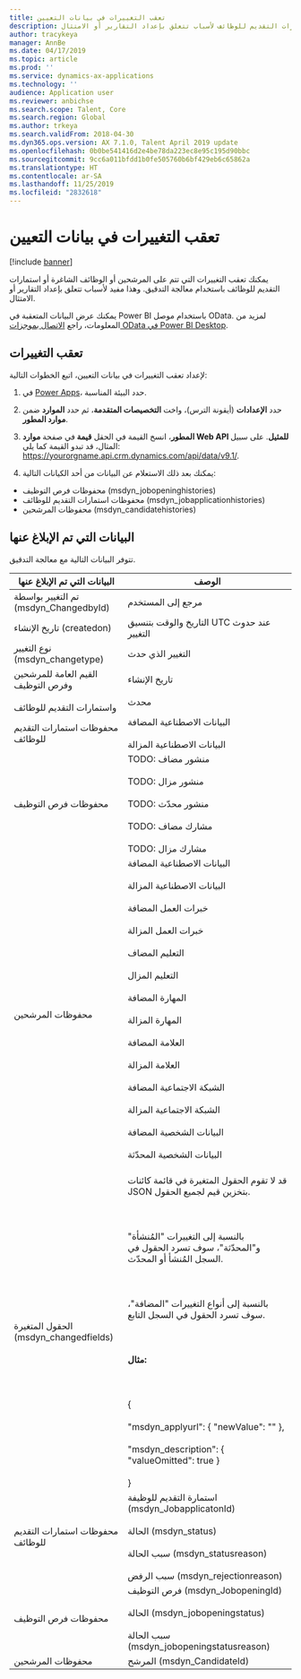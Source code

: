```yaml
---
title: تعقب التغييرات في بيانات التعيين
description: تسمح لك ميزة معالجة التدقيق بتعقب الوقت الذي يحدث فيه تغيير في المرشحين أو فرص التوظيف أو استمارات التقديم للوظائف لأسباب تتعلق بإعداد التقارير أو الامتثال.
author: tracykeya
manager: AnnBe
ms.date: 04/17/2019
ms.topic: article
ms.prod: ''
ms.service: dynamics-ax-applications
ms.technology: ''
audience: Application user
ms.reviewer: anbichse
ms.search.scope: Talent, Core
ms.search.region: Global
ms.author: trkeya
ms.search.validFrom: 2018-04-30
ms.dyn365.ops.version: AX 7.1.0, Talent April 2019 update
ms.openlocfilehash: 0b0be541416d2e4be78da223ec8e95c195d90bbc
ms.sourcegitcommit: 9cc6a011bfdd1b0fe505760b6bf429eb6c65862a
ms.translationtype: HT
ms.contentlocale: ar-SA
ms.lasthandoff: 11/25/2019
ms.locfileid: "2832618"
---
```

# <a name="track-changes-in-recruiting-data"></a>تعقب التغييرات في بيانات التعيين

[!include [banner](includes/banner.md)]

يمكنك تعقب التغييرات التي تتم على المرشحين أو الوظائف الشاغرة أو استمارات التقديم للوظائف باستخدام معالجة التدقيق. وهذا مفيد لأسباب تتعلق بإعداد التقارير أو الامتثال.

يمكنك عرض البيانات المتعقبة في Power BI باستخدام موصل OData. لمزيد من المعلومات، راجع [الاتصال بموجزات OData في Power BI Desktop](https://docs.microsoft.com/power-bi/desktop-connect-odata).

## <a name="track-changes"></a>تعقب التغييرات
لإعداد تعقب التغييرات في بيانات التعيين، اتبع الخطوات التالية:

1. في [Power Apps](https://web.powerapps.com)، حدد البيئة المناسبة.

2. حدد **الإعدادات** (أيقونة الترس)، واخت **التخصيصات المتقدمة**، ثم حدد **الموارد** ضمن **موارد المطور**. 

3. في صفحة **موارد‏‎ المطور**، انسخ القيمة في الحقل **قيمة Web API للمثيل**. على سبيل المثال، قد تبدو القيمة كما يلي: https://yourorgname.api.crm.dynamics.com/api/data/v9.1/.

4. يمكنك بعد ذلك الاستعلام عن البيانات من أحد الكيانات التالية:
  - محفوظات فرص التوظيف (msdyn_jobopeninghistories)
  - محفوظات استمارات التقديم للوظائف (msdyn_jobapplicationhistories) 
  - محفوظات المرشحين (msdyn_candidatehistories)

## <a name="data-reported"></a>البيانات التي تم الإبلاغ عنها

تتوفر البيانات التالية مع معالجة التدقيق.

| البيانات التي تم الإبلاغ عنها | الوصف |
| --- | --- |
| تم التغيير بواسطة (msdyn_ChangedbyId) | مرجع إلى المستخدم |
| تاريخ الإنشاء (createdon) |  التاريخ والوقت بتنسيق UTC عند حدوث التغيير |
| نوع التغيير (msdyn_changetype) | التغيير الذي حدث |
| القيم العامة للمرشحين وفرص التوظيف <br></br>واستمارات التقديم للوظائف | تاريخ الإنشاء<br></br>محدث |
| محفوظات استمارات التقديم للوظائف | البيانات الاصطناعية المضافة <br></br>البيانات الاصطناعية المزالة |
| محفوظات فرص التوظيف | TODO: منشور مضاف <br></br>TODO: منشور مزال <br></br>TODO: منشور محدّث <br></br>TODO: مشارك مضاف <br></br>TODO: مشارك مزال |
| محفوظات المرشحين | البيانات الاصطناعية المضافة <br></br>البيانات الاصطناعية المزالة <br></br>خبرات العمل المضافة <br></br>خبرات العمل المزالة <br></br>التعليم المضاف <br></br>التعليم المزال <br></br>المهارة المضافة <br></br>المهارة المزالة <br></br>العلامة المضافة <br></br>العلامة المزالة <br></br>الشبكة الاجتماعية المضافة <br></br>الشبكة الاجتماعية المزالة <br></br>البيانات الشخصية المضافة <br></br>البيانات الشخصية المحدّثة<br></br> |
| الحقول المتغيرة (msdyn_changedfields) | قد لا تقوم الحقول المتغيرة في قائمة كائنات JSON بتخزين قيم لجميع الحقول.<br></br><br></br>بالنسبة إلى التغييرات "المُنشأة" و"المحدّثة"، سوف تسرد الحقول في السجل المُنشأ أو المحدّث.<br></br><br></br>بالنسبة إلى أنواع التغييرات "المضافة"، سوف تسرد الحقول في السجل التابع.<br></br><br></br>**مثال:**<br></br><br></br>{<br></br>  "msdyn_applyurl": { "newValue": "" },<br></br>  "msdyn_description": { "valueOmitted": true } <br></br>} |
|محفوظات استمارات التقديم للوظائف | استمارة التقديم للوظيفة‬ (msdyn_JobapplicatonId)<br></br>الحالة (msdyn_status) <br></br>سبب الحالة (msdyn_statusreason) <br></br>سبب الرفض (msdyn_rejectionreason) |
| محفوظات فرص التوظيف | فرص التوظيف (msdyn_JobopeningId) <br></br>الحالة (msdyn_jobopeningstatus) <br></br>سبب الحالة (msdyn_jobopeningstatusreason) |
| محفوظات المرشحين | المرشح (msdyn_CandidateId) |
